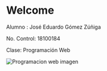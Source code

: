 # **Welcome**

Alumno : José Eduardo Gómez Zúñiga

No. Control: 18100184

Clase: Programación Web


![Programacion web imagen](https://cdn.educacionit.com/images/seminarios2/r/seminario-de-programacion-web.jpg)